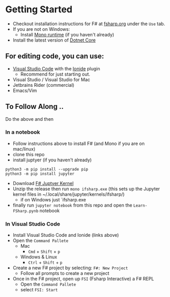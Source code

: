 # Getting Started

- Checkout installation instructions for F# at [fsharp.org](https://fsharp.org) under the `Use` tab.
- If you are not on Windows:
  - Install [Mono runtime](https://www.mono-project.com/download/stable/) (if you haven't already)
- Install the latest version of [Dotnet Core](https://dotnet.microsoft.com/download)

## For editing code, you can use:
- [Visual Studio Code](https://code.visualstudio.com/download) with the [Ionide](http://ionide.io) plugin
  - Recommend for just starting out.
- Visual Studio / Visual Studio for Mac
- Jetbrains Rider (commercial)
- Emacs/Vim

## To Follow Along ..
Do the above and then

### In a notebook
- Follow instructions above to install F# (and Mono if you are on mac/linux)
- clone this repo
- install juptyer (if you haven't already)
```
python3 -m pip install --upgrade pip
python3 -m pip install jupyter
```
- Download [F# Juptyer Kernel](https://github.com/fsprojects/IfSharp/releases/download/v3.0.1/IfSharp.v3.0.1.zip)
- Unzip the release then run `mono ifsharp.exe` (this sets up the Jupyter kernel files in ~/.local/share/jupyter/kernels/ifsharp/)
  - if on Windows just `ifsharp.exe
- finally run `jupyter notebook` from this repo and open the `Learn-FSharp.pynb` notebook

### In Visual Studio Code
- Install Visual Studio Code and Ionide (links above)
- Open the `Command Pallete`
  - Mac
    - `Cmd` + `Shift` + `p`
  - Windows & Linux
    - `Ctrl` + `Shift` + `p`
- Create a new F# project by selecting: `F#: New Project`
  - Follow all prompts to create a new project
- Once in the F# project, open up `FSI` (Fsharp Interactive) a F# REPL
  - Open the `Command Pallete`
  - select `FSI: Start`